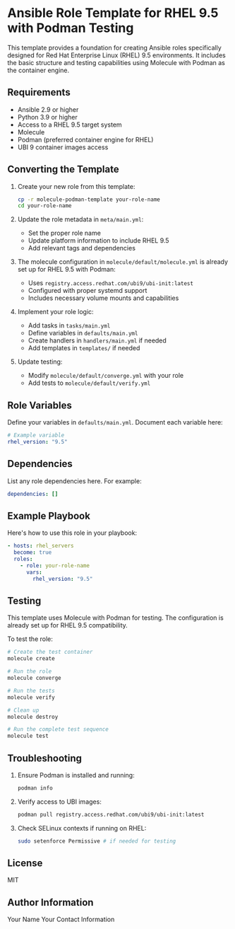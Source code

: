 # Ansible Role Template for RHEL 9.5 with Podman Testing

This template provides a foundation for creating Ansible roles specifically designed for Red Hat Enterprise Linux (RHEL) 9.5 environments. It includes the basic structure and testing capabilities using Molecule with Podman as the container engine.

## Requirements

* Ansible 2.9 or higher
* Python 3.9 or higher
* Access to a RHEL 9.5 target system
* Molecule
* Podman (preferred container engine for RHEL)
* UBI 9 container images access

## Converting the Template

1. Create your new role from this template:
   ```bash
   cp -r molecule-podman-template your-role-name
   cd your-role-name
   ```

2. Update the role metadata in `meta/main.yml`:
   * Set the proper role name
   * Update platform information to include RHEL 9.5
   * Add relevant tags and dependencies

3. The molecule configuration in `molecule/default/molecule.yml` is already set up for RHEL 9.5 with Podman:
   * Uses `registry.access.redhat.com/ubi9/ubi-init:latest`
   * Configured with proper systemd support
   * Includes necessary volume mounts and capabilities

4. Implement your role logic:
   * Add tasks in `tasks/main.yml`
   * Define variables in `defaults/main.yml`
   * Create handlers in `handlers/main.yml` if needed
   * Add templates in `templates/` if needed

5. Update testing:
   * Modify `molecule/default/converge.yml` with your role
   * Add tests to `molecule/default/verify.yml`

## Role Variables

Define your variables in `defaults/main.yml`. Document each variable here:

```yaml
# Example variable
rhel_version: "9.5"
```

## Dependencies

List any role dependencies here. For example:

```yaml
dependencies: []
```

## Example Playbook

Here's how to use this role in your playbook:

```yaml
- hosts: rhel_servers
  become: true
  roles:
    - role: your-role-name
      vars:
        rhel_version: "9.5"
```

## Testing

This template uses Molecule with Podman for testing. The configuration is already set up for RHEL 9.5 compatibility.

To test the role:

```bash
# Create the test container
molecule create

# Run the role
molecule converge

# Run the tests
molecule verify

# Clean up
molecule destroy

# Run the complete test sequence
molecule test
```

## Troubleshooting

1. Ensure Podman is installed and running:
   ```bash
   podman info
   ```

2. Verify access to UBI images:
   ```bash
   podman pull registry.access.redhat.com/ubi9/ubi-init:latest
   ```

3. Check SELinux contexts if running on RHEL:
   ```bash
   sudo setenforce Permissive # if needed for testing
   ```

## License

MIT

## Author Information

Your Name
Your Contact Information
